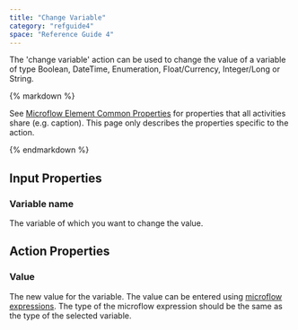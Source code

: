 ```yaml
---
title: "Change Variable"
category: "refguide4"
space: "Reference Guide 4"
---
```

The 'change variable' action can be used to change the value of a variable of type Boolean, DateTime, Enumeration, Float/Currency, Integer/Long or String.

<div class="alert alert-info">{% markdown %}

See [Microflow Element Common Properties](Microflow+Element+Common+Properties) for properties that all activities share (e.g. caption). This page only describes the properties specific to the action.

{% endmarkdown %}</div>

## Input Properties

### Variable name

The variable of which you want to change the value.

## Action Properties

### Value

The new value for the variable. The value can be entered using [microflow expressions](Microflow+Expressions). The type of the microflow expression should be the same as the type of the selected variable.